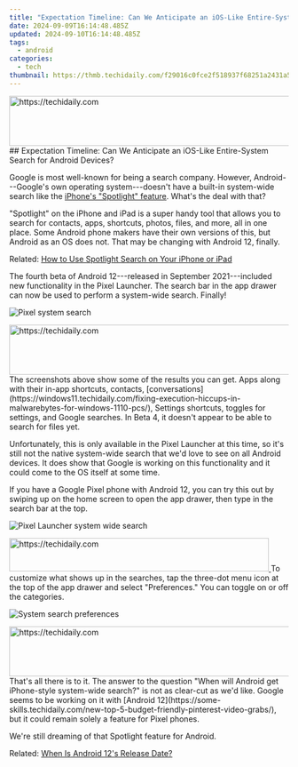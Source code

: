 ```yaml
---
title: "Expectation Timeline: Can We Anticipate an iOS-Like Entire-System Search for Android Devices?"
date: 2024-09-09T16:14:48.485Z
updated: 2024-09-10T16:14:48.485Z
tags:
  - android
categories:
  - tech
thumbnail: https://thmb.techidaily.com/f29016c0fce2f518937f68251a2431a5f707a01cf190eb7eb7552fa0f6fd65d9.jpg
---
```


<!-- affiliate ads begin -->
<a href="https://ephamedtechinc.pxf.io/c/5597632/2137226/26400" target="_top" id="2137226">
  <img src="//a.impactradius-go.com/display-ad/26400-2137226" border="0" alt="https://techidaily.com" width="728" height="90"/>
</a>
<img height="0" width="0" src="https://ephamedtechinc.pxf.io/i/5597632/2137226/26400" style="position:absolute;visibility:hidden;" border="0" />
<!-- affiliate ads end -->
## Expectation Timeline: Can We Anticipate an iOS-Like Entire-System Search for Android Devices?

Google is most well-known for being a search company. However, Android---Google's own operating system---doesn't have a built-in system-wide search like the [iPhone's "Spotlight" feature](https://on-screen-recording.techidaily.com/updated-in-2024-advanced-techniques-for-quieter-video-calls-on-skype/). What's the deal with that?

 "Spotlight" on the iPhone and iPad is a super handy tool that allows you to search for contacts, apps, shortcuts, photos, files, and more, all in one place. Some Android phone makers have their own versions of this, but Android as an OS does not. That may be changing with Android 12, finally.

Related: [How to Use Spotlight Search on Your iPhone or iPad](https://on-screen-recording.techidaily.com/updated-in-2024-advanced-techniques-for-quieter-video-calls-on-skype/) 

 The fourth beta of Android 12---released in September 2021---included new functionality in the Pixel Launcher. The search bar in the app drawer can now be used to perform a system-wide search. Finally!

![Pixel system search](https://static1.howtogeekimages.com/wordpress/wp-content/uploads/2021/10/Screenshot_20211004-165158.png) 

<!-- affiliate ads begin -->
<a href="https://ephamedtechinc.pxf.io/c/5597632/2137214/26400" target="_top" id="2137214">
  <img src="//a.impactradius-go.com/display-ad/26400-2137214" border="0" alt="https://techidaily.com" width="728" height="90"/>
</a>
<img height="0" width="0" src="https://ephamedtechinc.pxf.io/i/5597632/2137214/26400" style="position:absolute;visibility:hidden;" border="0" />
<!-- affiliate ads end -->
 The screenshots above show some of the results you can get. Apps along with their in-app shortcuts, contacts, [conversations](https://windows11.techidaily.com/fixing-execution-hiccups-in-malwarebytes-for-windows-1110-pcs/), Settings shortcuts, toggles for settings, and Google searches. In Beta 4, it doesn't appear to be able to search for files yet.

 Unfortunately, this is only available in the Pixel Launcher at this time, so it's still not the native system-wide search that we'd love to see on all Android devices. It does show that Google is working on this functionality and it could come to the OS itself at some time.

 If you have a Google Pixel phone with Android 12, you can try this out by swiping up on the home screen to open the app drawer, then type in the search bar at the top.

![Pixel Launcher system wide search](https://static1.howtogeekimages.com/wordpress/wp-content/uploads/2021/10/Screenshot_20211004-165257.png) 

<!-- affiliate ads begin -->
<a href="https://bluettius.sjv.io/c/5597632/2139118/17108" target="_top" id="2139118">
  <img src="//a.impactradius-go.com/display-ad/17108-2139118" border="0" alt="https://techidaily.com" width="468" height="60"/>
</a>
<img height="0" width="0" src="https://bluettius.sjv.io/i/5597632/2139118/17108" style="position:absolute;visibility:hidden;" border="0" />
<!-- affiliate ads end -->
 To customize what shows up in the searches, tap the three-dot menu icon at the top of the app drawer and select "Preferences." You can toggle on or off the categories.

![System search preferences](https://static1.howtogeekimages.com/wordpress/wp-content/uploads/2021/10/Screenshot_20211004-170136.png) 

<!-- affiliate ads begin -->
<a href="https://ephamedtechinc.pxf.io/c/5597632/2137211/26400" target="_top" id="2137211">
  <img src="//a.impactradius-go.com/display-ad/26400-2137211" border="0" alt="https://techidaily.com" width="728" height="90"/>
</a>
<img height="0" width="0" src="https://ephamedtechinc.pxf.io/i/5597632/2137211/26400" style="position:absolute;visibility:hidden;" border="0" />
<!-- affiliate ads end -->
 That's all there is to it. The answer to the question "When will Android get iPhone-style system-wide search?" is not as clear-cut as we'd like. Google seems to be working on it with [Android 12](https://some-skills.techidaily.com/new-top-5-budget-friendly-pinterest-video-grabs/), but it could remain solely a feature for Pixel phones.

 We're still dreaming of that Spotlight feature for Android.

Related: [When Is Android 12's Release Date?](https://some-skills.techidaily.com/new-top-5-budget-friendly-pinterest-video-grabs/)

<ins class="adsbygoogle"
     style="display:block"
     data-ad-format="autorelaxed"
     data-ad-client="ca-pub-7571918770474297"
     data-ad-slot="1223367746"></ins>



<ins class="adsbygoogle"
     style="display:block"
     data-ad-client="ca-pub-7571918770474297"
     data-ad-slot="8358498916"
     data-ad-format="auto"
     data-full-width-responsive="true"></ins>


